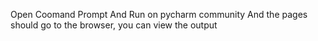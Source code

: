 Open Coomand Prompt
And Run on pycharm community
And the pages should go to the browser, you can view the output
